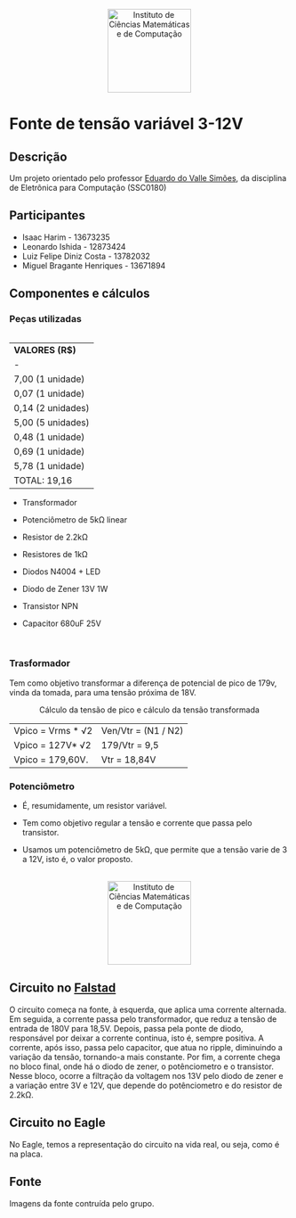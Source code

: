 <p align="center">
<a href="https://www.icmc.usp.br/">
<img src="https://upload.wikimedia.org/wikipedia/commons/thumb/c/c9/Webysther_20170627_-_Logo_ICMC-USP.svg/2560px-Webysther_20170627_-_Logo_ICMC-USP.svg.png" alt="Instituto de Ciências Matemáticas e de Computação" width="150"/>
</a>
</br>
</p>

# Fonte de tensão variável 3-12V

## Descrição

Um projeto orientado pelo professor [Eduardo do Valle Simões](https://gitlab.com/simoesusp), da disciplina de Eletrônica para Computação (SSC0180)

## Participantes

  - Isaac Harim - 13673235
  - Leonardo Ishida - 12873424
  - Luiz Felipe Diniz Costa - 13782032
  - Miguel Bragante Henriques - 13671894

  
## Componentes e cálculos

<p>
<h3>Peças utilizadas</h3>

<table align="right">
	<tbody>
		<tr>
			<td><strong>VALORES (R$)</strong></td>
		</tr>
		<tr>
			<td>-</td>
		</tr>
		<tr>
			<td>7,00 (1 unidade)</td>
		</tr>
		<tr>
			<td>0,07 (1 unidade)</td>
		</tr>
		<tr>
			<td>0,14 (2 unidades)</td>
		</tr>
		<tr>
			<td>5,00 (5 unidades)</td>
		</tr>
		<tr>
			<td>0,48 (1 unidade)</td>
		</tr>
		<tr>
			<td>0,69 (1 unidade)</td>
		</tr>
		<tr>
			<td>5,78 (1 unidade)</td>
		</tr>
		<tr>
			<td>TOTAL:   19,16
</td>
		</tr>
	</tbody>
</table>

</br>

- Transformador

- Potenciômetro de 5kΩ linear

- Resistor de 2.2kΩ

- Resistores de 1kΩ

- Diodos N4004 + LED 

- Diodo de Zener 13V 1W

- Transistor NPN

- Capacitor 680uF 25V
</br>
</p>

### Trasformador
Tem como objetivo transformar a diferença de potencial de pico de 179v, vinda da tomada, para uma tensão próxima de 18V.

<p align="center">
Cálculo da tensão de pico e cálculo da tensão transformada
<table align="center">
	<tbody>
		<tr>
			<td>Vpico = Vrms * √2</td>
			<td>Ven/Vtr = (N1 / N2)</td>
		</tr>
		<tr>
			<td>Vpico = 127V* √2</td>
			<td>179/Vtr = 9,5</td>
		</tr>
		<tr>
			<td>Vpico = 179,60V.</td>
			<td>Vtr = 18,84V</td>
		</tr>
	</tbody>
</table>

<p>
<h3>Potenciômetro</h3>


- É, resumidamente, um resistor variável. 

- Tem como objetivo regular a tensão e corrente que passa pelo transistor.

- Usamos um potenciômetro de 5kΩ, que permite que a tensão varie de 3 a 12V, isto é, o valor proposto. 
<p align="center">
</br>
<img src="https://upload.wikimedia.org/wikipedia/commons/thumb/c/c9/Webysther_20170627_-_Logo_ICMC-USP.svg/2560px-Webysther_20170627_-_Logo_ICMC-USP.svg.png" alt="Instituto de Ciências Matemáticas e de Computação" width="150"/>
</p>

</p>

## Circuito no [Falstad](https://falstad.com/circuit/)
O circuito começa na fonte, à esquerda, que aplica uma corrente alternada. Em seguida, a corrente passa pelo transformador, que reduz a tensão de entrada de 180V para 18,5V. Depois, passa pela ponte de diodo, responsável por deixar a corrente continua, isto é, sempre positiva. A corrente, após isso, passa pelo capacitor, que atua no ripple, diminuindo a variação da tensão, tornando-a mais constante. Por fim, a corrente chega no bloco final, onde há o diodo de zener, o potênciometro e o transistor. Nesse bloco, ocorre a filtração da voltagem nos 13V pelo diodo de zener e a variação entre 3V e 12V, que depende do potênciometro e do resistor de 2.2kΩ. 

## Circuito no Eagle
No Eagle, temos a representação do circuito na vida real, ou seja, como é na placa. 
## Fonte
Imagens da fonte contruída pelo grupo. 
